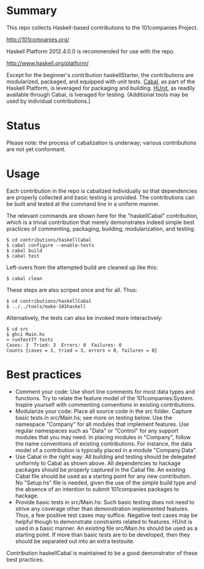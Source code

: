 # Summary

This repo collects Haskell-based contributions to the 101companies Project.

http://101companies.org/

Haskell Platform 2012.4.0.0 is recommended for use with the repo.

http://www.haskell.org/platform/

Except for the beginner's contribution haskellStarter, the contributions are modularized, packaged, and equipped with unit tests. [Cabal](http://www.haskell.org/cabal/), as part of the Haskell Platform, is leveraged for packaging and building. [HUnit](http://hunit.sourceforge.net/]), as readily available through Cabal, is lveraged for testing. (Additional tools may be used by individual contributions.)

# Status

Please note: the process of cabalization is underway; various contributions are not yet conformant.

# Usage

Each contribution in the repo is cabalized individually so that dependencies are properly collected and basic testing is provided. The contributions can be built and tested at the command line in a uniform manner.

The relevant commands are shown here for the "haskellCabal" contribution, which is a trivial contribution that merely demonstrates indeed simple best practices of commenting, packaging, building, modularization, and testing.

    $ cd contributions/haskellCabal
    $ cabal configure --enable-tests
    $ cabal build
    $ cabal test

Left-overs from the attempted build are cleaned up like this:

    $ cabal clean

These steps are also scriped once and for all. Thus:

    $ cd contributions/haskellCabal
    $ ../../tools/make-101haskell

Alternatively, the tests can also be invoked more interactively:

    $ cd src
    $ ghci Main.hs
    > runTestTT tests
    Cases: 3  Tried: 3  Errors: 0  Failures: 0
    Counts {cases = 3, tried = 3, errors = 0, failures = 0}

# Best practices

* Comment your code: Use short line comments for most data types and functions. Try to relate the feature model of the 101companies:System. Inspire yourself with commenting conventions in existing contributions.
* Modularize your code: Place all source code in the src folder. Capture basic tests in src/Main.hs; see more on testing below. Use the namespace "Company" for all modules that implement features. Use regular namespaces such as "Data" or "Control" for any support modules that you may need. In placing modules in "Company", follow the name conventions of existing contributions. For instance, the data model of a contribution is typically placed in a module "Company.Data".
* Use Cabal in the right way: All building and testing should be delegated uniformly to Cabal as shown above. All dependencies to hackage packages should be properly captured in the Cabal file. An existing Cabal file should be used as a starting point for any new contribution. No "Setup.hs" file is needed, given the use of the simple build type and the absence of an intention to submit 101companies packages to hackage.
* Provide basic tests in src/Main.hs: Such basic testing does not need to strive any coverage other than demonstration implemented features. Thus, a few positive test cases may suffice. Negative test cases may be helpful though to demonstrate constraints related to features. HUnit is used in a basic manner. An existing file src/Main.hs should be used as a starting point. If more than basic tests are to be developed, then they should be separated out into an extra testsuite.

Contribution haskellCabal is maintained to be a good demonstrator of these best practices.
